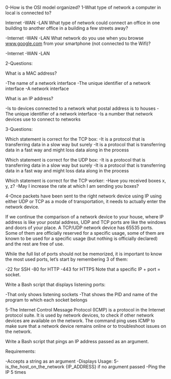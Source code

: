 0-How is the OSI model organized?
1-What type of network a computer in local is connected to?

Internet
-WAN
-LAN
What type of network could connect an office in one building to another office in a building a few streets away?

-Internet
-WAN
-LAN
What network do you use when you browse www.google.com from your smartphone (not connected to the Wifi)?

-Internet
-WAN
-LAN

2-Questions:

What is a MAC address?

-The name of a network interface
-The unique identifier of a network interface
-A network interface

What is an IP address?

-Is to devices connected to a network what postal address is to houses
-The unique identifier of a network interface
-Is a number that network devices use to connect to networks

3-Questions:

Which statement is correct for the TCP box:
-It is a protocol that is transferring data in a slow way but surely
-It is a protocol that is transferring data in a fast way and might loss data along in the process

Which statement is correct for the UDP box:
-It is a protocol that is transferring data in a slow way but surely
-It is a protocol that is transferring data in a fast way and might loss data along in the process

Which statement is correct for the TCP worker:
-Have you received boxes x, y, z?
-May I increase the rate at which I am sending you boxes?

4-Once packets have been sent to the right network device using IP using either UDP or TCP as a mode of transportation, it needs to actually enter the network device.

If we continue the comparison of a network device to your house, where IP address is like your postal address, UDP and TCP ports are like the windows and doors of your place. A TCP/UDP network device has 65535 ports. Some of them are officially reserved for a specific usage, some of them are known to be used for a specific usage (but nothing is officially declared) and the rest are free of use.

While the full list of ports should not be memorized, it is important to know the most used ports, let’s start by remembering 3 of them:

-22 for SSH
-80 for HTTP
-443 for HTTPS
Note that a specific IP + port = socket.

Write a Bash script that displays listening ports:

-That only shows listening sockets
-That shows the PID and name of the program to which each socket belongs

5-The Internet Control Message Protocol (ICMP) is a protocol in the Internet protocol suite. It is used by network devices, to check if other network devices are available on the network. The command ping uses ICMP to make sure that a network device remains online or to troubleshoot issues on the network.

Write a Bash script that pings an IP address passed as an argument.

Requirements:

-Accepts a string as an argument
-Displays Usage: 5-is_the_host_on_the_network {IP_ADDRESS} if no argument passed
-Ping the IP 5 times
